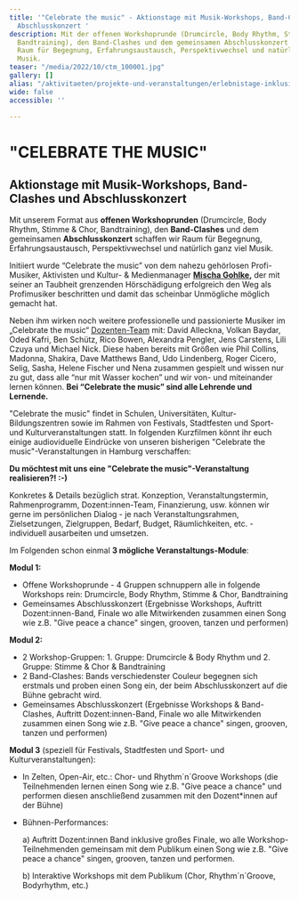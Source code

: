 ```yaml
---
title: '"Celebrate the music" - Aktionstage mit Musik-Workshops, Band-Clashed und
  Abschlusskonzert '
description: Mit der offenen Workshoprunde (Drumcircle, Body Rhythm, Stimme & Chor,
  Bandtraining), den Band-Clashes und dem gemeinsamen Abschlusskonzert schaffen wir
  Raum für Begegnung, Erfahrungsaustausch, Perspektivwechsel und natürlich ganz viel
  Musik.
teaser: "/media/2022/10/ctm_100001.jpg"
gallery: []
alias: "/aktivitaeten/projekte-und-veranstaltungen/erlebnistage-inklusion-durch-musik/allgemeine-infos-erlebnistage-inklusion"
wide: false
accessible: ''

---
```

# "CELEBRATE THE MUSIC"

## Aktionstage mit Musik-Workshops, Band-Clashes und Abschlusskonzert

Mit unserem Format aus **offenen Workshoprunden** (Drumcircle, Body Rhythm, Stimme & Chor, Bandtraining), den **Band-Clashes** und dem gemeinsamen **Abschlusskonzert** schaffen wir Raum für Begegnung, Erfahrungsaustausch, Perspektivwechsel und natürlich ganz viel Musik.

Initiiert wurde “Celebrate the music” von dem nahezu gehörlosen Profi-Musiker, Aktivisten und Kultur- & Medienmanager [**Mischa Gohlke**](https://www.grenzensindrelativ.de/ueber-uns/das-team/aktionsbuero/mischa-gohlke)**,** der mit seiner an Taubheit grenzenden Hörschädigung erfolgreich den Weg als Profimusiker beschritten und damit das scheinbar Unmögliche möglich gemacht hat.

Neben ihm wirken noch weitere professionelle und passionierte Musiker im „Celebrate the music“ [Dozenten-Team]( "www.grenzensindrelativ.de/aktivitaeten/projekte-und-veranstaltungen/celebrate-the-music/dozenten-team-workshops") mit: David Alleckna, Volkan Baydar, Oded Kafri, Ben Schütz, Rico Bowen, Alexandra Pengler, Jens Carstens, Lili Czuya und Michael Nick. Diese haben bereits mit Größen wie Phil Collins, Madonna, Shakira, Dave Matthews Band, Udo Lindenberg, Roger Cicero, Selig, Sasha, Helene Fischer und Nena zusammen gespielt und wissen nur zu gut, dass alle “nur mit Wasser kochen” und wir von- und miteinander lernen können. **Bei “Celebrate the music” sind alle Lehrende und Lernende.**

"Celebrate the music" findet in Schulen, Universitäten, Kultur- Bildungszentren sowie im Rahmen von Festivals, Stadtfesten und Sport- und Kulturveranstaltungen statt. In folgenden Kurzfilmen könnt ihr euch einige audioviduelle Eindrücke von unseren bisherigen "Celebrate the music"-Veranstaltungen in Hamburg verschaffen:

<video-gallery class="wide" name="celebrate-the-music"></video-gallery>

**Du möchtest mit uns eine "Celebrate the music"-Veranstaltung realisieren?! :-)**

Konkretes & Details bezüglich strat. Konzeption, Veranstaltungstermin, Rahmenprogramm, Dozent:innen-Team, Finanzierung, usw. können wir gerne im persönlichen Dialog - je nach Veranstaltungsrahmen, Zielsetzungen, Zielgruppen, Bedarf, Budget, Räumlichkeiten, etc. - individuell ausarbeiten und umsetzen.

Im Folgenden schon einmal **3 mögliche Veranstaltungs-Module**:

**Modul 1:**

* Offene Workshoprunde - 4 Gruppen schnuppern alle in folgende Workshops rein: Drumcircle, Body Rhythm, Stimme & Chor, Bandtraining
* Gemeinsames Abschlusskonzert (Ergebnisse Workshops, Auftritt Dozent:innen-Band, Finale wo alle Mitwirkenden zusammen einen Song wie z.B. "Give peace a chance" singen, grooven, tanzen und performen)

**Modul 2:**

* 2 Workshop-Gruppen: 1. Gruppe: Drumcircle & Body Rhythm und 2. Gruppe: Stimme & Chor & Bandtraining
* 2 Band-Clashes: Bands verschiedenster Couleur begegnen sich erstmals und proben einen Song ein, der beim Abschlusskonzert auf die Bühne gebracht wird.
* Gemeinsames Abschlusskonzert (Ergebnisse Workshops & Band-Clashes, Auftritt Dozent:innen-Band, Finale wo alle Mitwirkenden zusammen einen Song wie z.B. "Give peace a chance" singen, grooven, tanzen und performen)

**Modul 3** (speziell für Festivals, Stadtfesten und Sport- und Kulturveranstaltungen):

* In Zelten, Open-Air, etc.: Chor- und Rhythm´n´Groove Workshops (die Teilnehmenden lernen einen Song wie z.B. "Give peace a chance" und performen diesen anschließend zusammen mit den Dozent*innen auf der Bühne)
* Bühnen-Performances:

  a) Auftritt Dozent:innen Band inklusive großes Finale, wo alle Workshop-Teilnehmenden gemeinsam mit dem Publikum einen Song wie z.B. "Give peace a chance" singen, grooven, tanzen und performen.

  b) Interaktive Workshops mit dem Publikum (Chor, Rhythm´n´Groove, Bodyrhythm, etc.)